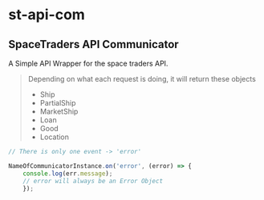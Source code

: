 # st-api-com
## SpaceTraders API Communicator
A Simple API Wrapper for the space traders API. 

 > Depending on what each request is doing, it will return these objects
 > * Ship
 > * PartialShip
 > * MarketShip
 > * Loan
 > * Good
 > * Location


```js
// There is only one event -> 'error'

NameOfCommunicatorInstance.on('error', (error) => { 
    console.log(err.message);
    // error will always be an Error Object
    });
```




